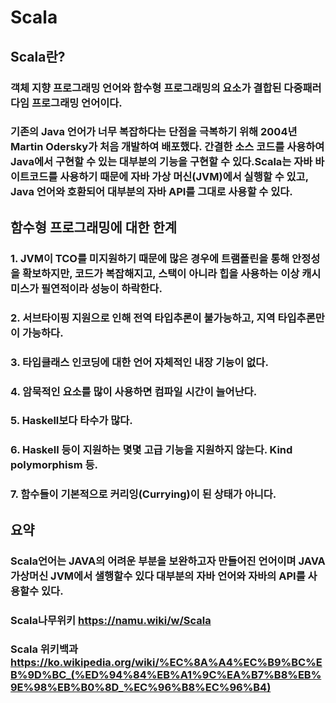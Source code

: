 # Scala
## Scala란?
### 객체 지향 프로그래밍 언어와 함수형 프로그래밍의 요소가 결합된 다중패러다임 프로그래밍 언어이다.
### 기존의 Java 언어가 너무 복잡하다는 단점을 극복하기 위해 2004년 Martin Odersky가 처음 개발하여 배포했다. 간결한 소스 코드를 사용하여 Java에서 구현할 수 있는 대부분의 기능을 구현할 수 있다.Scala는 자바 바이트코드를 사용하기 때문에 자바 가상 머신(JVM)에서 실행할 수 있고, Java 언어와 호환되어 대부분의 자바 API를 그대로 사용할 수 있다.
## 함수형 프로그래밍에 대한 한계
### 1. JVM이 TCO를 미지원하기 때문에 많은 경우에 트램폴린을 통해 안정성을 확보하지만, 코드가 복잡해지고, 스택이 아니라 힙을 사용하는 이상 캐시미스가 필연적이라 성능이 하락한다.
### 2. 서브타이핑 지원으로 인해 전역 타입추론이 불가능하고, 지역 타입추론만이 가능하다.
### 3. 타입클래스 인코딩에 대한 언어 자체적인 내장 기능이 없다.
### 4. 암묵적인 요소를 많이 사용하면 컴파일 시간이 늘어난다.
### 5. Haskell보다 타수가 많다.
### 6. Haskell 등이 지원하는 몇몇 고급 기능을 지원하지 않는다. Kind polymorphism 등.
### 7. 함수들이 기본적으로 커리잉(Currying)이 된 상태가 아니다.

## 요약 
### Scala언어는 JAVA의 어려운 부분을 보완하고자 만들어진 언어이며 JAVA 가상머신 JVM에서 샐행할수 있다 대부분의 자바 언어와 자바의 API를 사용할수 있다.

### Scala나무위키 https://namu.wiki/w/Scala
### Scala 위키백과 https://ko.wikipedia.org/wiki/%EC%8A%A4%EC%B9%BC%EB%9D%BC_(%ED%94%84%EB%A1%9C%EA%B7%B8%EB%9E%98%EB%B0%8D_%EC%96%B8%EC%96%B4)
